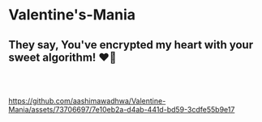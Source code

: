 # Valentine's-Mania

## They say, You've encrypted my heart with your sweet algorithm! ❤️💖

<br/>
<br/>



https://github.com/aashimawadhwa/Valentine-Mania/assets/73706697/7e10eb2a-d4ab-441d-bd59-3cdfe55b9e17

